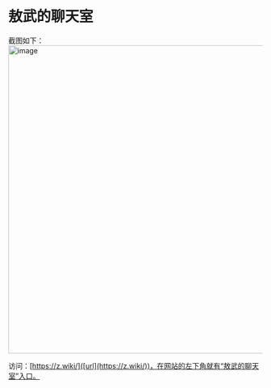 # 敖武的聊天室

截图如下：<img width="610" alt="image" src="https://github.com/yihuaxiang/chat/assets/7598734/aa9c5575-29db-4b47-a8e5-8a54633e9135">

访问：[https://z.wiki/]([url](https://z.wiki/))，在网站的左下角就有“敖武的聊天室”入口。
